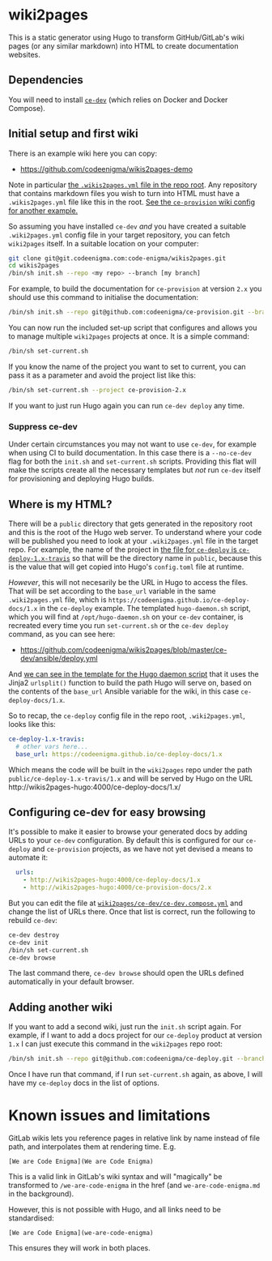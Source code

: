 # wiki2pages
This is a static generator using Hugo to transform GitHub/GitLab's wiki pages (or any similar markdown) into HTML to create documentation websites.

## Dependencies
You will need to install [`ce-dev`](https://github.com/codeenigma/ce-dev) (which relies on Docker and Docker Compose).

## Initial setup and first wiki
There is an example wiki here you can copy:

* https://github.com/codeenigma/wikis2pages-demo

Note in particular [the `.wikis2pages.yml` file in the repo root](https://github.com/codeenigma/wikis2pages-demo/blob/master/.wikis2pages.yml). Any repository that contains markdown files you wish to turn into HTML must have a `.wikis2pages.yml` file like this in the root. [See the `ce-provision` wiki config for another example.](https://github.com/codeenigma/ce-provision/blob/2.x/.wikis2pages.yml)

So assuming you have installed `ce-dev` *and* you have created a suitable `.wiki2pages.yml` config file in your target repository, you can fetch `wiki2pages` itself. In a suitable location on your computer:

```sh
git clone git@git.codeenigma.com:code-enigma/wikis2pages.git
cd wikis2pages
/bin/sh init.sh --repo <my repo> --branch [my branch]
```

For example, to build the documentation for `ce-provision` at version `2.x` you should use this command to initialise the documentation:

```sh
/bin/sh init.sh --repo git@github.com:codeenigma/ce-provision.git --branch 2.x
```

You can now run the included set-up script that configures and allows you to manage multiple `wiki2pages` projects at once. It is a simple command:

```sh
/bin/sh set-current.sh
```

If you know the name of the project you want to set to current, you can pass it as a parameter and avoid the project list like this:

```sh
/bin/sh set-current.sh --project ce-provision-2.x
```

If you want to just run Hugo again you can run `ce-dev deploy` any time.

### Suppress ce-dev
Under certain circumstances you may not want to use `ce-dev`, for example when using CI to build documentation. In this case there is a `--no-ce-dev` flag for both the `init.sh` and `set-current.sh` scripts. Providing this flat will make the scripts create all the necessary templates but *not* run `ce-dev` itself for provisioning and deploying Hugo builds.

## Where is my HTML?
There will be a `public` directory that gets generated in the repository root and this is the root of the Hugo web server. To understand where your code will be published you need to look at your `.wiki2pages.yml` file in the target repo. For example, the name of the project in [the file for `ce-deploy` is `ce-deploy-1.x-travis`](https://github.com/codeenigma/ce-deploy/blob/1.x/.wikis2pages.yml#L1) so that will be the directory name in `public`, because this is the value that will get copied into Hugo's `config.toml` file at runtime.

*However*, this will not necesarily be the URL in Hugo to access the files. That will be set according to the `base_url` variable in the same `.wiki2pages.yml` file, which is `https://codeenigma.github.io/ce-deploy-docs/1.x` in the `ce-deploy` example. The templated `hugo-daemon.sh` script, which you will find at `/opt/hugo-daemon.sh` on your `ce-dev` container, is recreated every time you run `set-current.sh` or the `ce-dev deploy` command, as you can see here:
* https://github.com/codeenigma/wikis2pages/blob/master/ce-dev/ansible/deploy.yml

And [we can see in the template for the Hugo daemon script](https://github.com/codeenigma/wikis2pages/blob/master/ce-dev/ansible/hugo-daemon.sh.j2#L23) that it uses the Jinja2 `urlsplit()` function to build the path Hugo will serve on, based on the contents of the `base_url` Ansible variable for the wiki, in this case `ce-deploy-docs/1.x`.

So to recap, the `ce-deploy` config file in the repo root, `.wiki2pages.yml`, looks like this:

```yaml
ce-deploy-1.x-travis:
  # other vars here...
  base_url: https://codeenigma.github.io/ce-deploy-docs/1.x
```

Which means the code will be built in the `wiki2pages` repo under the path `public/ce-deploy-1.x-travis/1.x` and will be served by Hugo on the URL http://wikis2pages-hugo:4000/ce-deploy-docs/1.x/

## Configuring ce-dev for easy browsing
It's possible to make it easier to browse your generated docs by adding URLs to your `ce-dev` configuration. By default this is configured for our `ce-deploy` and `ce-provision` projects, as we have not yet devised a means to automate it:

```yaml
  urls:
    - http://wikis2pages-hugo:4000/ce-deploy-docs/1.x
    - http://wikis2pages-hugo:4000/ce-provision-docs/2.x
```

But you can edit the file at [`wiki2pages/ce-dev/ce-dev.compose.yml`](https://github.com/codeenigma/wikis2pages/blob/master/ce-dev/ce-dev.compose.yml) and change the list of URLs there. Once that list is correct, run the following to rebuild `ce-dev`:

```sh
ce-dev destroy
ce-dev init
/bin/sh set-current.sh
ce-dev browse
```

The last command there, `ce-dev browse` should open the URLs defined automatically in your default browser.

## Adding another wiki
If you want to add a second wiki, just run the `init.sh` script again. For example, if I want to add a docs project for our `ce-deploy` product at version `1.x` I can just execute this command in the `wiki2pages` repo root:

```sh
/bin/sh init.sh --repo git@github.com:codeenigma/ce-deploy.git --branch 1.x
```

Once I have run that command, if I run `set-current.sh` again, as above, I will have my `ce-deploy` docs in the list of options.

# Known issues and limitations
GitLab wikis lets you reference pages in relative link by name instead of file path, and interpolates them at rendering time.
E.g.

```
[We are Code Enigma](We are Code Enigma)
```

This is a valid link in GitLab's wiki syntax and will "magically" be transformed to `/we-are-code-enigma` in the href (and `we-are-code-enigma.md` in the background).

However, this is not possible with Hugo, and all links need to be standardised:

```
[We are Code Enigma](we-are-code-enigma)
```

This ensures they will work in both places.
